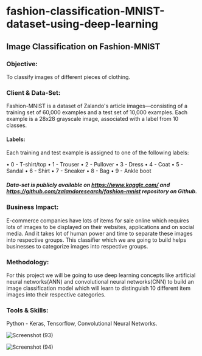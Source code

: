 # fashion-classification-MNIST-dataset-using-deep-learning
## Image Classification on Fashion-MNIST
### Objective: 
To classify images of different pieces of clothing.

### Client & Data-Set: 
Fashion-MNIST is a dataset of Zalando's article images—consisting of a training set of 60,000 examples 
and a test set of 10,000 examples. Each example is a 28x28 grayscale image, associated with a label from 10 classes.
#### Labels:
Each training and test example is assigned to one of the following labels:

• 0 - T-shirt/top • 1 - Trouser • 2 - Pullover • 3 - Dress • 4 - Coat • 5 - Sandal • 6 - Shirt • 7 - Sneaker • 8 - Bag • 9 - Ankle boot

##### Data-set is publicly available on https://www.kaggle.com/ and https://github.com/zalandoresearch/fashion-mnist repository on Github.
### Business Impact:
E-commerce companies have lots of items for sale online which requires lots of images to be displayed on their websites, 
applications and on social media. And it takes lot of human power and time to separate these images into respective groups.
This classifier which we are going to build helps businesses to categorize images into respective groups.

### Methodology:
For this project we will be going to use deep learning concepts like artificial neural networks(ANN) and convolutional neural 
networks(CNN) to build an image classification model which will learn to distinguish 10 different item images into their respective categories.

### Tools & Skills: 
Python - Keras, Tensorflow, Convolutional Neural Networks.


![Screenshot (93)](https://user-images.githubusercontent.com/48867032/94597749-935de700-02ab-11eb-8136-e942da5b43b3.png)



![Screenshot (94)](https://user-images.githubusercontent.com/48867032/94597775-9bb62200-02ab-11eb-9336-6e251c85af77.png)
